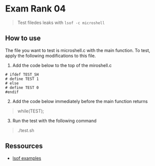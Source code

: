 # Exam Rank 04

>Test filedes leaks with ``lsof -c microshell``
>
## How to use
The file you want to test is microshell.c with the main function.
To test, apply the following modifications to this file.
1. Add the code below to the top of the miroshell.c
```
# ifdef TEST_SH
# define TEST 1
# else
# define TEST 0
#endif
```
2. Add the code below immediately before the main function returns
>while(TEST);
3. Run the test with the following command
>./test.sh
## Ressources

* [lsof examples](https://www.thegeekstuff.com/2012/08/lsof-command-examples/)
